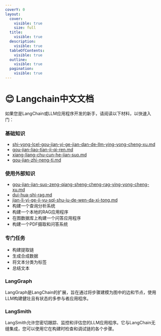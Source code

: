 ```yaml
---
coverY: 0
layout:
  cover:
    visible: true
    size: full
  title:
    visible: true
  description:
    visible: true
  tableOfContents:
    visible: true
  outline:
    visible: true
  pagination:
    visible: true
---
```


# 😊 Langchain中文文档



如果您是LangChain或LLM应用程序开发的新手，请阅读以下材料，以快速入门：

### 基础知识

* &#x20;[shi-yong-lcel-gou-jian-yi-ge-jian-dan-de-llm-ying-yong-cheng-xu.md](langchain-zhong-wen-wen-dang/shi-yong-lcel-gou-jian-yi-ge-jian-dan-de-llm-ying-yong-cheng-xu.md "mention")
* &#x20;[gou-jian-liao-tian-ji-qi-ren.md](langchain-zhong-wen-wen-dang/gou-jian-liao-tian-ji-qi-ren.md "mention")
* [xiang-liang-chu-cun-he-jian-suo.md](langchain-zhong-wen-wen-dang/xiang-liang-chu-cun-he-jian-suo.md "mention")
* [gou-jian-zhi-neng-ti.md](langchain-zhong-wen-wen-dang/gou-jian-zhi-neng-ti.md "mention")

### 使用外部知识

* [gou-jian-jian-suo-zeng-qiang-sheng-cheng-rag-ying-yong-cheng-xu.md](langchain-zhong-wen-wen-dang/gou-jian-jian-suo-zeng-qiang-sheng-cheng-rag-ying-yong-cheng-xu.md "mention")
* [dui-hua-shi-rag.md](langchain-zhong-wen-wen-dang/dui-hua-shi-rag.md "mention")
* [jian-li-yi-ge-ji-yu-sql-shu-ju-de-wen-da-xi-tong.md](langchain-zhong-wen-wen-dang/jian-li-yi-ge-ji-yu-sql-shu-ju-de-wen-da-xi-tong.md "mention")
* 构建一个查询分析系统
* 构建一个本地的RAG应用程序
* 在图数据库上构建一个问答应用程序
* 构建一个PDF摄取和问答系统

### 专门任务

* 构建提取链
* 生成合成数据
* 将文本分类为标签
* 总结文本

### LangGraph <a href="#langgraph" id="langgraph"></a>

LangGraph是LangChain的扩展，旨在通过将步骤建模为图中的边和节点，使用LLM构建健壮且有状态的多参与者应用程序。

### LangSmith <a href="#langsmith" id="langsmith"></a>

LangSmith允许您密切跟踪、监控和评估您的LLM应用程序。它与LangChain无缝集成，您可以使用它在构建时检查和调试链的各个步骤。
